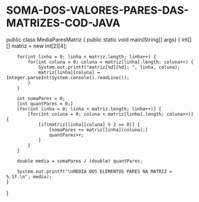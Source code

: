 # SOMA-DOS-VALORES-PARES-DAS-MATRIZES-COD-JAVA

public class MediaParesMatriz {
	public static void main(String[] args) {
		int[][] matriz = new int[2][4];
		
		for(int linha = 0; linha < matriz.length; linha++) { 
			for(int coluna = 0; coluna < matriz[linha].length; coluna++) {
				System.out.printf("matriz[%d][%d]: ", linha, coluna);
				matriz[linha][coluna] = Integer.parseInt(System.console().readLine());
			}
		}
		
		int somaPares = 0;
		[int quantPares = 0;]
		[for(int linha = 0; linha < matriz.length; linha++)] {
			[for(int coluna = 0; coluna < matriz[linha].length; coluna++)] {
				[if(matriz[linha][coluna] % 2 == 0)] {
					[somaPares += matriz[linha][coluna];]
					quantPares++;
				}
			}
		}
		
		double media = somaPares / (double) quantPares;
		
		System.out.printf("\nMEDIA DOS ELEMENTOS PARES NA MATRIZ = %.1f.\n", media);
	}
}
